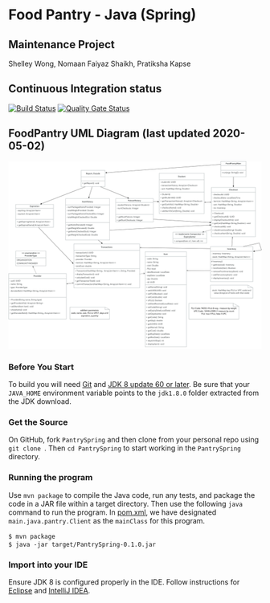 # Food Pantry - Java (Spring)

## Maintenance Project
Shelley Wong, Nomaan Faiyaz Shaikh, Pratiksha Kapse

## Continuous Integration status
[![Build Status](https://travis-ci.com/shelleywong/PantrySpring.svg?branch=master)](https://travis-ci.com/shelleywong/PantrySpring)
[![Quality Gate Status](https://sonarcloud.io/api/project_badges/measure?project=shelleywong_PantrySpring&metric=alert_status)](https://sonarcloud.io/dashboard?id=shelleywong_PantrySpring)

## FoodPantry UML Diagram (last updated 2020-05-02)
![UML of FoodPantry](docs/FoodPantry-UML-2020-05-02.png "UML class diagram of FoodPantry")

### Before You Start

To build you will need [Git](https://help.github.com/en/github/getting-started-with-github/set-up-git) and [JDK 8 update 60 or later](https://www.oracle.com/java/technologies/javase-downloads.html). Be sure that your `JAVA_HOME` environment variable points to the `jdk1.8.0` folder extracted from the JDK download.

### Get the Source

On GitHub, fork `PantrySpring` and then clone from your personal repo using `git clone `. Then `cd PantrySpring` to start working in the `PantrySpring` directory.

### Running the program

Use `mvn package` to compile the Java code, run any tests, and package the code in a JAR file within a target directory. Then use the following `java` command to run the program. In [pom.xml](pom.xml), we have designated `main.java.pantry.Client` as the `mainClass` for this program.

```{bash}
$ mvn package
$ java -jar target/PantrySpring-0.1.0.jar
```

### Import into your IDE

Ensure JDK 8 is configured properly in the IDE. Follow instructions for [Eclipse](https://github.com/spring-projects/spring-framework/blob/master/import-into-eclipse.md) and [IntelliJ IDEA](https://github.com/spring-projects/spring-framework/blob/master/import-into-idea.md).
